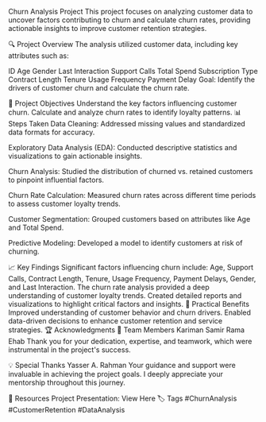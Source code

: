 Churn Analysis Project
This project focuses on analyzing customer data to uncover factors contributing to churn and calculate churn rates, providing actionable insights to improve customer retention strategies.

🔍 Project Overview
The analysis utilized customer data, including key attributes such as:

ID
Age
Gender
Last Interaction
Support Calls
Total Spend
Subscription Type
Contract Length
Tenure
Usage Frequency
Payment Delay
Goal: Identify the drivers of customer churn and calculate the churn rate.

🎯 Project Objectives
Understand the key factors influencing customer churn.
Calculate and analyze churn rates to identify loyalty patterns.
📊 Steps Taken
Data Cleaning:
Addressed missing values and standardized data formats for accuracy.

Exploratory Data Analysis (EDA):
Conducted descriptive statistics and visualizations to gain actionable insights.

Churn Analysis:
Studied the distribution of churned vs. retained customers to pinpoint influential factors.

Churn Rate Calculation:
Measured churn rates across different time periods to assess customer loyalty trends.

Customer Segmentation:
Grouped customers based on attributes like Age and Total Spend.

Predictive Modeling:
Developed a model to identify customers at risk of churning.

📈 Key Findings
Significant factors influencing churn include:
Age, Support Calls, Contract Length, Tenure, Usage Frequency, Payment Delays, Gender, and Last Interaction.
The churn rate analysis provided a deep understanding of customer loyalty trends.
Created detailed reports and visualizations to highlight critical factors and insights.
🚀 Practical Benefits
Improved understanding of customer behavior and churn drivers.
Enabled data-driven decisions to enhance customer retention and service strategies.
🏆 Acknowledgments
🤝 Team Members
Kariman Samir
Rama Ehab
Thank you for your dedication, expertise, and teamwork, which were instrumental in the project's success.

💡 Special Thanks
Yasser A. Rahman
Your guidance and support were invaluable in achieving the project goals. I deeply appreciate your mentorship throughout this journey.

📂 Resources
Project Presentation: View Here
🏷️ Tags
#ChurnAnalysis #CustomerRetention #DataAnalysis
